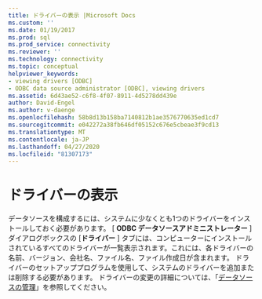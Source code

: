 ```yaml
---
title: ドライバーの表示 |Microsoft Docs
ms.custom: ''
ms.date: 01/19/2017
ms.prod: sql
ms.prod_service: connectivity
ms.reviewer: ''
ms.technology: connectivity
ms.topic: conceptual
helpviewer_keywords:
- viewing drivers [ODBC]
- ODBC data source administrator [ODBC], viewing drivers
ms.assetid: 6d43ae52-c6f8-4f07-8911-4d5278dd439e
author: David-Engel
ms.author: v-daenge
ms.openlocfilehash: 58b8d13b158ba7140812b1ae3576770635ed1cd7
ms.sourcegitcommit: e042272a38fb646df05152c676e5cbeae3f9cd13
ms.translationtype: MT
ms.contentlocale: ja-JP
ms.lasthandoff: 04/27/2020
ms.locfileid: "81307173"
---
```

# <a name="viewing-drivers"></a>ドライバーの表示
データソースを構成するには、システムに少なくとも1つのドライバーをインストールしておく必要があります。 [ **ODBC データソースアドミニストレーター** ] ダイアログボックスの [**ドライバー** ] タブには、コンピューターにインストールされているすべてのドライバーが一覧表示されます。これには、各ドライバーの名前、バージョン、会社名、ファイル名、ファイル作成日が含まれます。 ドライバーのセットアッププログラムを使用して、システムのドライバーを追加または削除する必要があります。 ドライバーの変更の詳細については、「[データソースの管理](../../odbc/admin/managing-data-sources.md)」を参照してください。
